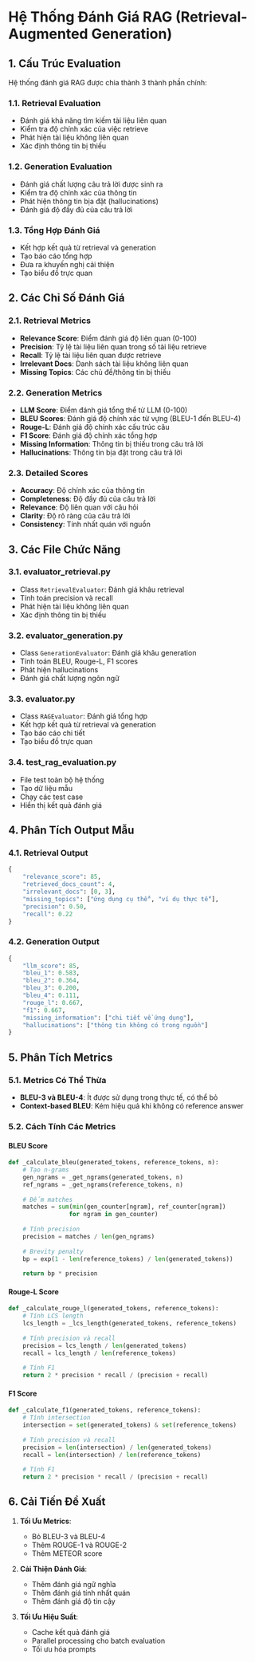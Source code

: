 # Hệ Thống Đánh Giá RAG (Retrieval-Augmented Generation)

## 1. Cấu Trúc Evaluation

Hệ thống đánh giá RAG được chia thành 3 thành phần chính:

### 1.1. Retrieval Evaluation
- Đánh giá khả năng tìm kiếm tài liệu liên quan
- Kiểm tra độ chính xác của việc retrieve
- Phát hiện tài liệu không liên quan
- Xác định thông tin bị thiếu

### 1.2. Generation Evaluation
- Đánh giá chất lượng câu trả lời được sinh ra
- Kiểm tra độ chính xác của thông tin
- Phát hiện thông tin bịa đặt (hallucinations)
- Đánh giá độ đầy đủ của câu trả lời

### 1.3. Tổng Hợp Đánh Giá
- Kết hợp kết quả từ retrieval và generation
- Tạo báo cáo tổng hợp
- Đưa ra khuyến nghị cải thiện
- Tạo biểu đồ trực quan

## 2. Các Chỉ Số Đánh Giá

### 2.1. Retrieval Metrics
- **Relevance Score**: Điểm đánh giá độ liên quan (0-100)
- **Precision**: Tỷ lệ tài liệu liên quan trong số tài liệu retrieve
- **Recall**: Tỷ lệ tài liệu liên quan được retrieve
- **Irrelevant Docs**: Danh sách tài liệu không liên quan
- **Missing Topics**: Các chủ đề/thông tin bị thiếu

### 2.2. Generation Metrics
- **LLM Score**: Điểm đánh giá tổng thể từ LLM (0-100)
- **BLEU Scores**: Đánh giá độ chính xác từ vựng (BLEU-1 đến BLEU-4)
- **Rouge-L**: Đánh giá độ chính xác cấu trúc câu
- **F1 Score**: Đánh giá độ chính xác tổng hợp
- **Missing Information**: Thông tin bị thiếu trong câu trả lời
- **Hallucinations**: Thông tin bịa đặt trong câu trả lời

### 2.3. Detailed Scores
- **Accuracy**: Độ chính xác của thông tin
- **Completeness**: Độ đầy đủ của câu trả lời
- **Relevance**: Độ liên quan với câu hỏi
- **Clarity**: Độ rõ ràng của câu trả lời
- **Consistency**: Tính nhất quán với nguồn

## 3. Các File Chức Năng

### 3.1. evaluator_retrieval.py
- Class `RetrievalEvaluator`: Đánh giá khâu retrieval
- Tính toán precision và recall
- Phát hiện tài liệu không liên quan
- Xác định thông tin bị thiếu

### 3.2. evaluator_generation.py
- Class `GenerationEvaluator`: Đánh giá khâu generation
- Tính toán BLEU, Rouge-L, F1 scores
- Phát hiện hallucinations
- Đánh giá chất lượng ngôn ngữ

### 3.3. evaluator.py
- Class `RAGEvaluator`: Đánh giá tổng hợp
- Kết hợp kết quả từ retrieval và generation
- Tạo báo cáo chi tiết
- Tạo biểu đồ trực quan

### 3.4. test_rag_evaluation.py
- File test toàn bộ hệ thống
- Tạo dữ liệu mẫu
- Chạy các test case
- Hiển thị kết quả đánh giá

## 4. Phân Tích Output Mẫu

### 4.1. Retrieval Output
```python
{
    "relevance_score": 85,
    "retrieved_docs_count": 4,
    "irrelevant_docs": [0, 3],
    "missing_topics": ["ứng dụng cụ thể", "ví dụ thực tế"],
    "precision": 0.50,
    "recall": 0.22
}
```

### 4.2. Generation Output
```python
{
    "llm_score": 85,
    "bleu_1": 0.583,
    "bleu_2": 0.364,
    "bleu_3": 0.200,
    "bleu_4": 0.111,
    "rouge_l": 0.667,
    "f1": 0.667,
    "missing_information": ["chi tiết về ứng dụng"],
    "hallucinations": ["thông tin không có trong nguồn"]
}
```

## 5. Phân Tích Metrics

### 5.1. Metrics Có Thể Thừa
- **BLEU-3 và BLEU-4**: Ít được sử dụng trong thực tế, có thể bỏ
- **Context-based BLEU**: Kém hiệu quả khi không có reference answer

### 5.2. Cách Tính Các Metrics

#### BLEU Score
```python
def _calculate_bleu(generated_tokens, reference_tokens, n):
    # Tạo n-grams
    gen_ngrams = _get_ngrams(generated_tokens, n)
    ref_ngrams = _get_ngrams(reference_tokens, n)
    
    # Đếm matches
    matches = sum(min(gen_counter[ngram], ref_counter[ngram]) 
                 for ngram in gen_counter)
    
    # Tính precision
    precision = matches / len(gen_ngrams)
    
    # Brevity penalty
    bp = exp(1 - len(reference_tokens) / len(generated_tokens))
    
    return bp * precision
```

#### Rouge-L Score
```python
def _calculate_rouge_l(generated_tokens, reference_tokens):
    # Tính LCS length
    lcs_length = _lcs_length(generated_tokens, reference_tokens)
    
    # Tính precision và recall
    precision = lcs_length / len(generated_tokens)
    recall = lcs_length / len(reference_tokens)
    
    # Tính F1
    return 2 * precision * recall / (precision + recall)
```

#### F1 Score
```python
def _calculate_f1(generated_tokens, reference_tokens):
    # Tính intersection
    intersection = set(generated_tokens) & set(reference_tokens)
    
    # Tính precision và recall
    precision = len(intersection) / len(generated_tokens)
    recall = len(intersection) / len(reference_tokens)
    
    # Tính F1
    return 2 * precision * recall / (precision + recall)
```

## 6. Cải Tiến Đề Xuất

1. **Tối Ưu Metrics**:
   - Bỏ BLEU-3 và BLEU-4
   - Thêm ROUGE-1 và ROUGE-2
   - Thêm METEOR score

2. **Cải Thiện Đánh Giá**:
   - Thêm đánh giá ngữ nghĩa
   - Thêm đánh giá tính nhất quán
   - Thêm đánh giá độ tin cậy

3. **Tối Ưu Hiệu Suất**:
   - Cache kết quả đánh giá
   - Parallel processing cho batch evaluation
   - Tối ưu hóa prompts
